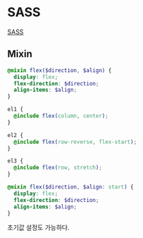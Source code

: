 # SASS

[SASS](https://sass-lang.com/)

## Mixin

```scss
@mixin flex($direction, $align) {
  display: flex;
  flex-direction: $direction;
  align-items: $align;
}

el1 {
  @include flex(column, center);
}

el2 {
  @include flex(row-reverse, flex-start);
}

el3 {
  @include flex(row, stretch);
}
```

```scss
@mixin flex($direction, $align: start) {
  display: flex;
  flex-direction: $direction;
  align-items: $align;
}
```

초기값 설정도 가능하다.
